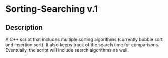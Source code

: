 # Sorting-Searching v.1

## Description
A C++ script that includes multiple sorting algorithms (currently bubble sort and insertion sort). It also keeps track of the search time for comparisons. Eventually, the script will include search algorithms as well. 